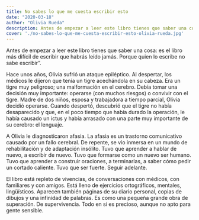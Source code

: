 ```yaml
---
title: No sabes lo que me cuesta escribir esto
date: "2020-03-18"
author: "Olivia Rueda"
description: Antes de empezar a leer este libro tienes que saber una cosa, es el libro más difícil de escribir que habrás leído jamás. Porque quien lo escribe no sabe escribir
cover: './no-sabes-lo-que-me-cuesta-escribir-esto-olivia-rueda.jpg'
---
```


Antes de empezar a leer este libro tienes que saber una cosa: es el libro más difícil de escribir que habrás leído jamás. Porque quien lo escribe no sabe escribir”.

Hace unos años, Olivia sufrió un ataque epiléptico. Al despertar, los médicos le dijeron que tenía un tigre acechándola en su cabeza. Era un tigre muy peligroso; una malformación en el cerebro. Debía tomar una decisión muy importante: operarse (con muchos riesgos) o convivir con el tigre.
Madre de dos niños, esposa y trabajadora a tiempo parcial, Olivia decidió operarse. Cuando despertó, descubrió que el tigre no había desaparecido y que, en el poco tiempo que había durado la operación, le había causado un ictus y había arrasado con una parte muy importante de su cerebro: el lenguaje.

A Olivia le diagnosticaron afasia. La afasia es un trastorno comunicativo causado por un fallo cerebral. De repente, se vio inmersa en un mundo de rehabilitación y de adaptación insólito. Tuvo que aprender a hablar de nuevo, a escribir de nuevo. Tuvo que formarse como un nuevo ser humano. Tuvo que aprender a construir oraciones, a terminarlas, a saber cómo pedir un cortado caliente. Tuvo que ser fuerte. Seguir adelante.

El libro está repleto de vivencias, de conversaciones con médicos, con familiares y con amigos. Está lleno de ejercicios ortográficos, mentales, lingüísticos. Aparecen también páginas de su diario personal, copias de dibujos y una infinidad de palabras. Es como una pequeña grande obra de superación. De supervivencia. Todo en sí es precioso, aunque no apto para gente sensible.
